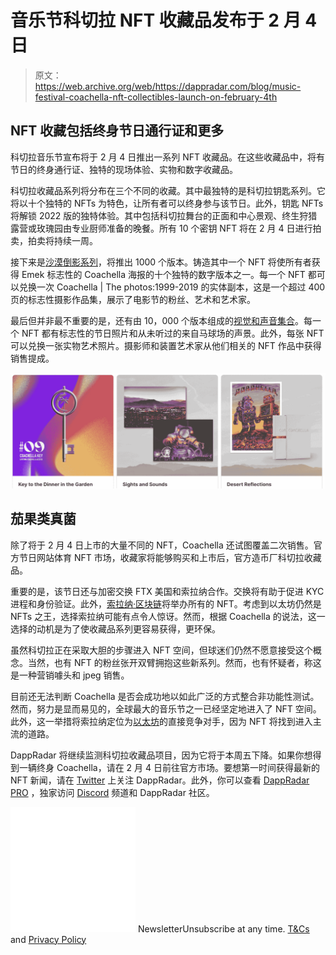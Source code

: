 # 音乐节科切拉 NFT 收藏品发布于 2 月 4 日

> 原文：<https://web.archive.org/web/https://dappradar.com/blog/music-festival-coachella-nft-collectibles-launch-on-february-4th>

## NFT 收藏包括终身节日通行证和更多

科切拉音乐节宣布将于 2 月 4 日推出一系列 NFT 收藏品。在这些收藏品中，将有节日的终身通行证、独特的现场体验、实物和数字收藏品。

科切拉收藏品系列将分布在三个不同的收藏。其中最独特的是科切拉钥匙系列。它将以十个独特的 NFTs 为特色，让所有者可以终身参与该节日。此外，钥匙 NFTs 将解锁 2022 版的独特体验。其中包括科切拉舞台的正面和中心景观、终生狩猎露营或玫瑰园由专业厨师准备的晚餐。所有 10 个密钥 NFT 将在 2 月 4 日进行拍卖，拍卖将持续一周。

接下来是[沙漠倒影系列](https://web.archive.org/web/20221001121504/https://nft.coachella.com/marketplace)，将推出 1000 个版本。铸造其中一个 NFT 将使所有者获得 Emek 标志性的 Coachella 海报的十个独特的数字版本之一。每一个 NFT 都可以兑换一次 Coachella | The photos:1999-2019 的实体副本，这是一个超过 400 页的标志性摄影作品集，展示了电影节的粉丝、艺术和艺术家。

最后但并非最不重要的是，还有由 10，000 个版本组成的[视觉和声音集合](https://web.archive.org/web/20221001121504/https://nft.coachella.com/marketplace)。每一个 NFT 都有标志性的节日照片和从未听过的来自马球场的声景。此外，每张 NFT 可以兑换一张实物艺术照片。摄影师和装置艺术家从他们相关的 NFT 作品中获得销售提成。

![](img/652bdbc1248741a6430da057c282bff8.png)

## 茄果类真菌

除了将于 2 月 4 日上市的大量不同的 NFT，Coachella 还试图覆盖二次销售。官方节日网站体育 NFT 市场，收藏家将能够购买和上市后，官方造币厂科切拉收藏品。

重要的是，该节日还与加密交换 FTX 美国和索拉纳合作。交换将有助于促进 KYC 进程和身份验证。此外，[索拉纳·区块链](https://web.archive.org/web/20221001121504/https://dappradar.com/rankings/protocol/solana)将举办所有的 NFT。考虑到以太坊仍然是 NFTs 之王，选择索拉纳可能有点令人惊讶。然而，根据 Coachella 的说法，这一选择的动机是为了使收藏品系列更容易获得，更环保。

虽然科切拉正在采取大胆的步骤进入 NFT 空间，但球迷们仍然不愿意接受这个概念。当然，也有 NFT 的粉丝张开双臂拥抱这些新系列。然而，也有怀疑者，称这是一种营销噱头和 jpeg 销售。

目前还无法判断 Coachella 是否会成功地以如此广泛的方式整合非功能性测试。然而，努力是显而易见的，全球最大的音乐节之一已经坚定地进入了 NFT 空间。此外，这一举措将索拉纳定位为[以太坊](https://web.archive.org/web/20221001121504/https://dappradar.com/rankings/protocol/ethereum)的直接竞争对手，因为 NFT 将找到进入主流的道路。

DappRadar 将继续监测科切拉收藏品项目，因为它将于本周五下降。如果你想得到一辆终身 Coachella，请在 2 月 4 日前往官方市场。要想第一时间获得最新的 NFT 新闻，请在 [Twitter](https://web.archive.org/web/20221001121504/https://twitter.com/dappradar) 上关注 DappRadar。此外，你可以查看 [DappRadar PRO](https://web.archive.org/web/20221001121504/https://dappradar.com/token/pro) ，独家访问 [Discord](https://web.archive.org/web/20221001121504/https://discord.gg/4ybbssrHkm) 频道和 DappRadar 社区。

![](img/6d5a4a2d609c56e1a5771717e54ba759.png) NewsletterUnsubscribe at any time. [T&Cs](https://web.archive.org/web/20221001121504/https://dappradar.com/terms) and [Privacy Policy](https://web.archive.org/web/20221001121504/https://dappradar.com/privacy-policy)